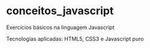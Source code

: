# conceitos_javascript
Exercícios básicos na linguagem Javascript

Tecnologias aplicadas: HTML5, CSS3 e Javascript puro
